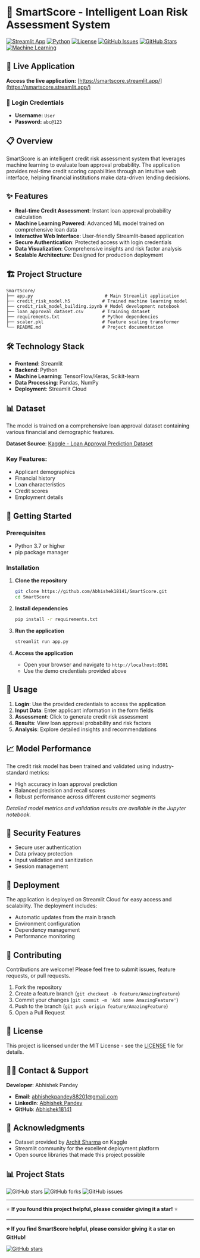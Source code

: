 # 🏦 SmartScore - Intelligent Loan Risk Assessment System

[![Streamlit App](https://static.streamlit.io/badges/streamlit_badge_black_white.svg)](https://smartscore.streamlit.app/)
[![Python](https://img.shields.io/badge/python-v3.8+-blue.svg)](https://www.python.org/downloads/)
[![License](https://img.shields.io/badge/license-MIT-green.svg)](LICENSE)
[![GitHub Issues](https://img.shields.io/github/issues/Abhishek18141/SmartScore)](https://github.com/Abhishek18141/SmartScore/issues)
[![GitHub Stars](https://img.shields.io/github/stars/Abhishek18141/SmartScore)](https://github.com/Abhishek18141/SmartScore/stargazers)
[![Machine Learning](https://img.shields.io/badge/ML-Credit%20Risk-green.svg)](https://github.com/Abhishek18141/SmartScore/)

## 🚀 Live Application

**Access the live application:** [https://smartscore.streamlit.app/](https://smartscore.streamlit.app/)

### 🔐 Login Credentials
- **Username:** `User`
- **Password:** `abc@123`

## 📋 Overview

SmartScore is an intelligent credit risk assessment system that leverages machine learning to evaluate loan approval probability. The application provides real-time credit scoring capabilities through an intuitive web interface, helping financial institutions make data-driven lending decisions.

## ✨ Features

- **Real-time Credit Assessment**: Instant loan approval probability calculation
- **Machine Learning Powered**: Advanced ML model trained on comprehensive loan data
- **Interactive Web Interface**: User-friendly Streamlit-based application
- **Secure Authentication**: Protected access with login credentials
- **Data Visualization**: Comprehensive insights and risk factor analysis
- **Scalable Architecture**: Designed for production deployment

## 🏗️ Project Structure

```
SmartScore/
├── app.py                           # Main Streamlit application
├── credit_risk_model.h5            # Trained machine learning model
├── credit_risk_model_building.ipynb # Model development notebook
├── loan_approval_dataset.csv       # Training dataset
├── requirements.txt                # Python dependencies
├── scaler.pkl                      # Feature scaling transformer
└── README.md                       # Project documentation
```

## 🛠️ Technology Stack

- **Frontend**: Streamlit
- **Backend**: Python
- **Machine Learning**: TensorFlow/Keras, Scikit-learn
- **Data Processing**: Pandas, NumPy
- **Deployment**: Streamlit Cloud

## 📊 Dataset

The model is trained on a comprehensive loan approval dataset containing various financial and demographic features.

**Dataset Source**: [Kaggle - Loan Approval Prediction Dataset](https://www.kaggle.com/datasets/architsharma01/loan-approval-prediction-dataset)

### Key Features:
- Applicant demographics
- Financial history
- Loan characteristics
- Credit scores
- Employment details

## 🚀 Getting Started

### Prerequisites
- Python 3.7 or higher
- pip package manager

### Installation

1. **Clone the repository**
   ```bash
   git clone https://github.com/Abhishek18141/SmartScore.git
   cd SmartScore
   ```

2. **Install dependencies**
   ```bash
   pip install -r requirements.txt
   ```

3. **Run the application**
   ```bash
   streamlit run app.py
   ```

4. **Access the application**
   - Open your browser and navigate to `http://localhost:8501`
   - Use the demo credentials provided above

## 🔧 Usage

1. **Login**: Use the provided credentials to access the application
2. **Input Data**: Enter applicant information in the form fields
3. **Assessment**: Click to generate credit risk assessment
4. **Results**: View loan approval probability and risk factors
5. **Analysis**: Explore detailed insights and recommendations

## 📈 Model Performance

The credit risk model has been trained and validated using industry-standard metrics:
- High accuracy in loan approval prediction
- Balanced precision and recall scores
- Robust performance across different customer segments

*Detailed model metrics and validation results are available in the Jupyter notebook.*

## 🔐 Security Features

- Secure user authentication
- Data privacy protection
- Input validation and sanitization
- Session management

## 🚀 Deployment

The application is deployed on Streamlit Cloud for easy access and scalability. The deployment includes:
- Automatic updates from the main branch
- Environment configuration
- Dependency management
- Performance monitoring

## 🤝 Contributing

Contributions are welcome! Please feel free to submit issues, feature requests, or pull requests.

1. Fork the repository
2. Create a feature branch (`git checkout -b feature/AmazingFeature`)
3. Commit your changes (`git commit -m 'Add some AmazingFeature'`)
4. Push to the branch (`git push origin feature/AmazingFeature`)
5. Open a Pull Request

## 📝 License

This project is licensed under the MIT License - see the [LICENSE](LICENSE) file for details.

## 👨‍💻 Contact & Support

**Developer**: Abhishek Pandey

- **Email**: [abhishekpandey88201@gmail.com](mailto:abhishekpandey88201@gmail.com)
- **LinkedIn**: [Abhishek Pandey](https://www.linkedin.com/in/abhishek-pandey-108012219)
- **GitHub**: [Abhishek18141](https://github.com/Abhishek18141)

## 🙏 Acknowledgments

- Dataset provided by [Archit Sharma](https://www.kaggle.com/datasets/architsharma01/loan-approval-prediction-dataset) on Kaggle
- Streamlit community for the excellent deployment platform
- Open source libraries that made this project possible

## 📊 Project Stats

![GitHub stars](https://img.shields.io/github/stars/Abhishek18141/SmartScore?style=social)
![GitHub forks](https://img.shields.io/github/forks/Abhishek18141/SmartScore?style=social)
![GitHub issues](https://img.shields.io/github/issues/Abhishek18141/SmartScore)

---

⭐ **If you found this project helpful, please consider giving it a star!** ⭐

---

**⭐ If you find SmartScore helpful, please consider giving it a star on GitHub!**

[![GitHub stars](https://img.shields.io/github/stars/Abhishek18141/SmartScore.svg?style=social&label=Star)](https://github.com/Abhishek18141/SmartScore)

